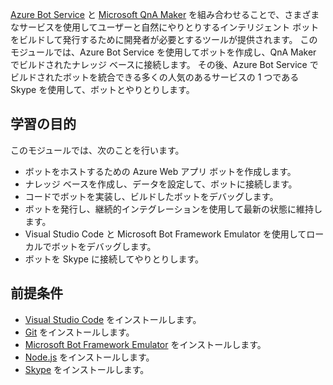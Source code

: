 [Azure Bot Service](https://azure.microsoft.com/en*us/services/bot*service/) と [Microsoft QnA Maker](https://www.qnamaker.ai/) を組み合わせることで、さまざまなサービスを使用してユーザーと自然にやりとりするインテリジェント ボットをビルドして発行するために開発者が必要とするツールが提供されます。 このモジュールでは、Azure Bot Service を使用してボットを作成し、QnA Maker でビルドされたナレッジ ベースに接続します。 その後、Azure Bot Service でビルドされたボットを統合できる多くの人気のあるサービスの 1 つである Skype を使用して、ボットとやりとりします。

## <a name="learning-objectives"></a>学習の目的

このモジュールでは、次のことを行います。

- ボットをホストするための Azure Web アプリ ボットを作成します。
- ナレッジ ベースを作成し、データを設定して、ボットに接続します。
- コードでボットを実装し、ビルドしたボットをデバッグします。
- ボットを発行し、継続的インテグレーションを使用して最新の状態に維持します。
- Visual Studio Code と Microsoft Bot Framework Emulator を使用してローカルでボットをデバッグします。
- ボットを Skype に接続してやりとりします。

## <a name="prerequisites"></a>前提条件

- [Visual Studio Code](http://code.visualstudio.com) をインストールします。
- [Git](https://git-scm.com) をインストールします。
- [Microsoft Bot Framework Emulator](https://emulator.botframework.com/) をインストールします。
- [Node.js](https://nodejs.org) をインストールします。
- [Skype](https://www.skype.com/en/download-skype/skype-for-computer/) をインストールします。
